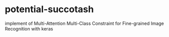 # potential-succotash
implement of Multi-Attention Multi-Class Constraint for Fine-grained Image Recognition with keras
